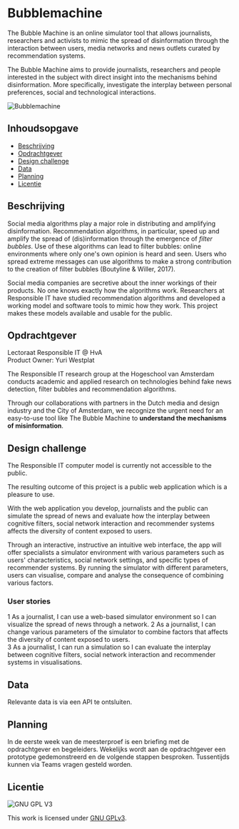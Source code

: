 # Bubblemachine
The Bubble Machine is an online simulator tool that allows journalists, researchers and activists to mimic the spread of disinformation through the interaction between users, media networks and news outlets curated by recommendation systems. 

The Bubble Machine aims to provide journalists, researchers and people interested in the subject with direct insight into the mechanisms behind disinformation. More specifically, investigate the interplay between personal preferences, social and technological interactions. 

![Bubblemachine](https://github.com/cmda-minor-web-cases/bubblemachine/blob/main/assets/bubblemachine.png?raw=true)

## Inhoudsopgave
  * [Beschrijving](#beschrijving)
  * [Opdrachtgever](#opdrachtgever)
  * [Design challenge](#design-challege)
  * [Data](#data)
  * [Planning](#planning)
  * [Licentie](#licentie)

## Beschrijving
Social media algorithms play a major role in distributing and amplifying disinformation. Recommendation algorithms, in particular, speed up and amplify the spread of (dis)information through the emergence of *filter bubbles*. Use of these algorithms can lead to filter bubbles: online environments where only one's own opinion is heard and seen. Users who spread extreme messages can use algorithms to make a strong contribution to the creation of filter bubbles (Boutyline & Willer, 2017).

Social media companies are secretive about the inner workings of their products. No one knows exactly how the algorithms work. Researchers at Responsible IT have studied recommendation algorithms and developed a working model and software tools to mimic how they work. This project makes these models available and usable for the public. 

## Opdrachtgever
Lectoraat Responsible IT @ HvA  
Product Owner: Yuri Westplat

The Responsible IT research group at the Hogeschool van Amsterdam conducts academic and applied research on technologies behind fake news detection, filter bubbles and recommendation algorithms. 

Through our collaborations with partners in the Dutch media and design industry and the City of Amsterdam, we recognize the urgent need for an easy-to-use tool like The Bubble Machine to **understand the mechanisms of misinformation**.

## Design challenge

The Responsible IT computer model is currently not accessible to the public. 

The resulting outcome of this project is a public web application which is a pleasure to use. 

With the  web application you develop, journalists and the public can simulate the spread of news and evaluate how the interplay between cognitive filters, social network interaction and recommender systems affects the diversity of content exposed to users. 

Through an interactive, instructive an intuitive web interface, the app will offer specialists a simulator environment with various parameters such as users' characteristics, social network settings, and specific types of recommender systems. By running the simulator with different parameters, users can visualise, compare and analyse the consequence of combining various factors.

### User stories
1 As a journalist, I can use a web-based simulator environment so I can visualize the spread of news through a network. 
2 As a journalist, I can change various parameters of the simulator to combine factors that affects the diversity of content exposed to users.  
3 As a journalist, I can run a simulation so I can evaluate the interplay between cognitive filters, social network interaction and recommender systems in  visualisations. 

## Data
Relevante data is via een API te ontsluiten.

## Planning
In de eerste week van de meesterproef is een briefing met de opdrachtgever en begeleiders. Wekelijks wordt aan de opdrachtgever een prototype gedemonstreerd en de volgende stappen besproken. Tussentijds kunnen via Teams vragen gesteld worden.

## Licentie

![GNU GPL V3](https://www.gnu.org/graphics/gplv3-127x51.png)

This work is licensed under [GNU GPLv3](./LICENSE).
